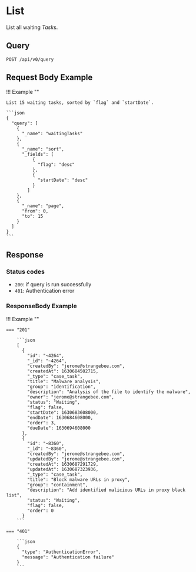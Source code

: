# List

List all waiting *Task*s.

## Query

```plain
POST /api/v0/query
```

##  Request Body Example

!!! Example ""

    List 15 waiting tasks, sorted by `flag` and `startDate`.

    ```json
    {
      "query": [
        {
          "_name": "waitingTasks"
        },
        {
          "_name": "sort",
          "_fields": [
              {
                "flag": "desc"
              },
              {
                "startDate": "desc"
              }
            ]
        },
        {
          "_name": "page",
          "from": 0,
          "to": 15
        }
      ]
    }
    ```

## Response

### Status codes

- `200`: if query is run successfully
- `401`: Authentication error

### ResponseBody Example

!!! Example ""

    === "201"

        ```json
        [
          {
            "id": "~4264",
            "_id": "~4264",
            "createdBy": "jerome@strangebee.com",
            "createdAt": 1630684502715,
            "_type": "case_task",
            "title": "Malware analysis",
            "group": "identification",
            "description": "Analysis of the file to identify the malware",
            "owner": "jerome@strangebee.com",
            "status": "Waiting",
            "flag": false,
            "startDate": 1630683608000,
            "endDate": 1630684608000,
            "order": 3,
            "dueDate": 1630694608000
          },
          {
            "id": "~8360",
            "_id": "~8360",
            "createdBy": "jerome@strangebee.com",
            "updatedBy": "jerome@strangebee.com",
            "createdAt": 1630687291729,
            "updatedAt": 1630687323936,
            "_type": "case_task",
            "title": "Block malware URLs in proxy",
            "group": "containment",
            "description": "Add identified malicious URLs in proxy black list",
            "status": "Waiting",
            "flag": false,
            "order": 0
          }
        ```
    
    === "401" 

        ```json
        {
          "type": "AuthenticationError",
          "message": "Authentication failure"
        }
        ```
